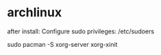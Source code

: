 # archlinux



after install:
Configure sudo privileges:
/etc/sudoers

sudo pacman -S xorg-server xorg-xinit
